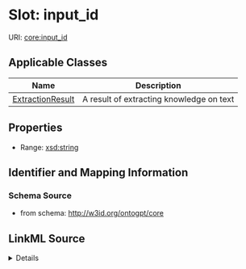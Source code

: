 # Slot: input_id

URI: [core:input_id](http://w3id.org/ontogpt/core/input_id)



<!-- no inheritance hierarchy -->




## Applicable Classes

| Name | Description |
| --- | --- |
[ExtractionResult](ExtractionResult.md) | A result of extracting knowledge on text






## Properties

* Range: [xsd:string](xsd:string)







## Identifier and Mapping Information







### Schema Source


* from schema: http://w3id.org/ontogpt/core




## LinkML Source

<details>
```yaml
name: input_id
from_schema: http://w3id.org/ontogpt/core
rank: 1000
alias: input_id
domain_of:
- ExtractionResult
range: string

```
</details>